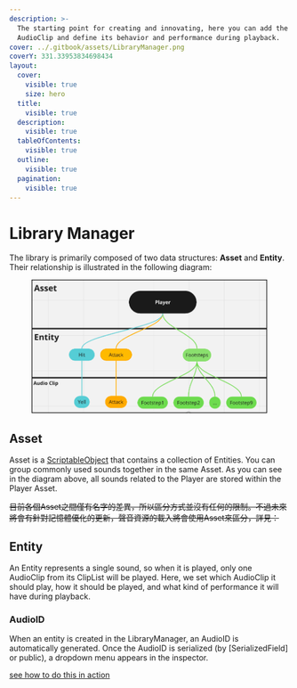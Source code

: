 ```yaml
---
description: >-
  The starting point for creating and innovating, here you can add the required
  AudioClip and define its behavior and performance during playback.
cover: ../.gitbook/assets/LibraryManager.png
coverY: 331.33953834698434
layout:
  cover:
    visible: true
    size: hero
  title:
    visible: true
  description:
    visible: true
  tableOfContents:
    visible: true
  outline:
    visible: true
  pagination:
    visible: true
---
```


# Library Manager

The library is primarily composed of two data structures: **Asset** and **Entity**. Their relationship is illustrated in the following diagram:

<figure><img src="../.gitbook/assets/DataStructure.png" alt=""><figcaption></figcaption></figure>

## Asset

Asset is a [ScriptableObject](https://docs.unity3d.com/Manual/class-ScriptableObject.html) that contains a collection of Entities. You can group commonly used sounds together in the same Asset. As you can see in the diagram above, all sounds related to the Player are stored within the Player Asset.

~~目前各個Asset之間僅有名字的差異，所以區分方式並沒有任何的限制。不過未來將會有針對記憶體優化的更新，聲音資源的載入將會使用Asset來區分，詳見：~~

## **Entity**

An Entity represents a single sound, so when it is played, only one AudioClip from its ClipList will be played. Here, we set which AudioClip it should play, how it should be played, and what kind of performance it will have during playback.

### AudioID

When an entity is created in the LibraryManager, an AudioID is automatically generated. Once the AudioID is serialized (by \[SerializedField] or public), a dropdown menu appears in the inspector.

[see how to do this in action](../overview/getting-started.md#declare-an-audioid-and-use-broaudio.play-to-play-it)

###



##
